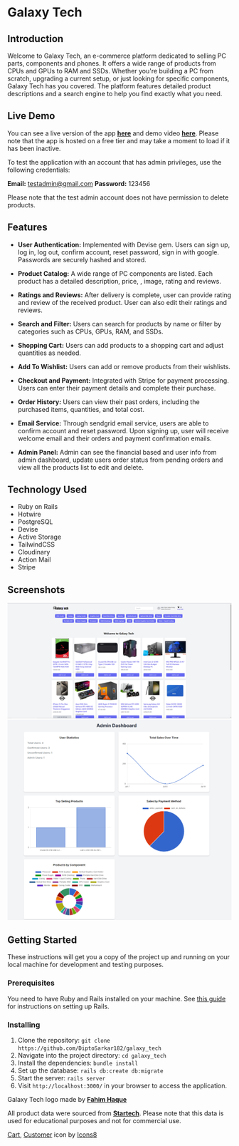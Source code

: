 # Galaxy Tech

## Introduction

Welcome to Galaxy Tech, an e-commerce platform dedicated to selling PC parts, components and phones. 
It offers a wide range of products from CPUs and GPUs to RAM and SSDs. Whether you're 
building a PC from scratch, upgrading a current setup, or just looking for specific components, Galaxy 
Tech has you covered. The platform features detailed product descriptions and a search 
engine to help you find exactly what you need.

## Live Demo

You can see a live version of the app **[here](https://galaxy-tech.onrender.com)** and demo video 
**[here](https://youtu.be/PT0Nb35Ml34)**.
Please note that the app is hosted on a free tier and may take a moment to load if it has been inactive.

To test the application with an account that has admin privileges, use the following credentials:

**Email:** testadmin@gmail.com
**Password:** 123456

Please note that the test admin account does not have permission to delete products.

## Features

- **User Authentication:** Implemented with Devise gem. Users can sign up, log in, log out, confirm account, 
reset password, sign in with google. Passwords are securely hashed and stored.

- **Product Catalog:** A wide range of PC components are listed. Each product has a detailed description, price, 
, image, rating and reviews.

- **Ratings and Reviews:** After delivery is complete, user can provide rating and review of the received product. User
can also edit their ratings and reviews. 

- **Search and Filter:** Users can search for products by name or filter by categories such as CPUs, GPUs, RAM, 
and SSDs.

- **Shopping Cart:** Users can add products to a shopping cart and adjust quantities as needed.

- **Add To Wishlist:** Users can add or remove products from their wishlists.

- **Checkout and Payment:** Integrated with Stripe for payment processing. Users can enter their payment details and 
complete their purchase.

- **Order History:** Users can view their past orders, including the purchased items, quantities, and total cost.

- **Email Service:** Through sendgrid email service, users are able to confirm account and reset password. Upon signing
up, user will receive welcome email and their orders and payment confirmation emails.

[//]: # (- **Product Reviews:** Users can leave reviews for products they've purchased, including a rating and comments.)

- **Admin Panel:** Admin can see the financial based and user info from 
admin dashboard, update users order status from pending orders and view all the products list to edit and delete.


## Technology Used

- Ruby on Rails
- Hotwire
- PostgreSQL
- Devise
- Active Storage
- TailwindCSS
- Cloudinary
- Action Mail
- Stripe

## Screenshots


![SS1](./app/assets/images/ss1.PNG)
![SS2](./app/assets/images/ss2.PNG)


## Getting Started

These instructions will get you a copy of the project up and running on your local machine for development and testing purposes.

### Prerequisites

You need to have Ruby and Rails installed on your machine. See [this guide](https://guides.rubyonrails.org/getting_started.html#creating-a-new-rails-project-installing-rails) for instructions on setting up Rails.

### Installing

1. Clone the repository: `git clone https://github.com/DiptoSarkar182/galaxy_tech`
2. Navigate into the project directory: `cd galaxy_tech`
3. Install the dependencies: `bundle install`
4. Set up the database: `rails db:create db:migrate`
5. Start the server: `rails server`
6. Visit `http://localhost:3000/` in your browser to access the application.


Galaxy Tech logo made by **[Fahim Haque](https://dribbble.com/Fahimsarfi)**

All product data were sourced from **[Startech](https://www.startech.com.bd/)**. Please note that this data is used for educational purposes and not for commercial use.

[Cart](https://icons8.com/icon/59997/shopping-cart), [Customer](https://icons8.com/icon/65342/customer) icon by [Icons8](https://icons8.com)

